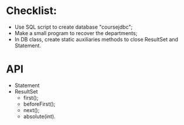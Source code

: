 # Checklist:

* Use SQL script to create database "coursejdbc";
* Make a small program to recover the departments;
* In DB class, create static auxiliaries methods to close ResultSet and Statement.

# API
* Statement
* ResultSet
    * first();
    * beforeFirst();
    * next();
    * absolute(int).
